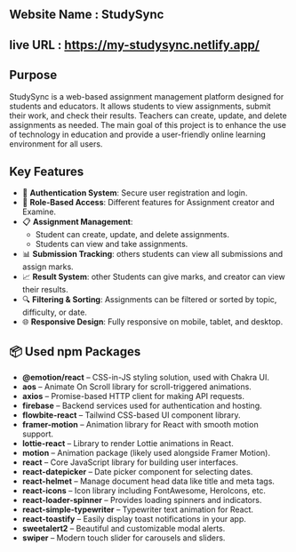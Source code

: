 ## Website Name : StudySync

## live URL : https://my-studysync.netlify.app/

## Purpose 
StudySync is a web-based assignment management platform designed for students and educators. It allows students to view assignments, submit their work, and check their results. Teachers can create, update, and delete assignments as needed. The main goal of this project is to enhance the use of technology in education and provide a user-friendly online learning environment for all users.

## Key Features

- 🔐 **Authentication System**: Secure user registration and login.
- 🎯 **Role-Based Access**: Different features for Assignment creator and Examine.
- 📋 **Assignment Management**:
  - Student can create, update, and delete assignments.
  - Students can view and take assignments.
- 📊 **Submission Tracking**: others students can view all submissions and assign marks.
- 📈 **Result System**: other Students can give marks, and creator can view their results.
- 🔍 **Filtering & Sorting**: Assignments can be filtered or sorted by topic, difficulty, or date.
- 🌐 **Responsive Design**: Fully responsive on mobile, tablet, and desktop.

## 📦 Used npm Packages

- **@emotion/react** – CSS-in-JS styling solution, used with Chakra UI.
- **aos** – Animate On Scroll library for scroll-triggered animations.
- **axios** – Promise-based HTTP client for making API requests.
- **firebase** – Backend services used for authentication and hosting.
- **flowbite-react** – Tailwind CSS-based UI component library.
- **framer-motion** – Animation library for React with smooth motion support.
- **lottie-react** – Library to render Lottie animations in React.
- **motion** – Animation package (likely used alongside Framer Motion).
- **react** – Core JavaScript library for building user interfaces.
- **react-datepicker** – Date picker component for selecting dates.
- **react-helmet** – Manage document head data like title and meta tags.
- **react-icons** – Icon library including FontAwesome, HeroIcons, etc.
- **react-loader-spinner** – Provides loading spinners and indicators.
- **react-simple-typewriter** – Typewriter text animation for React.
- **react-toastify** – Easily display toast notifications in your app.
- **sweetalert2** – Beautiful and customizable modal alerts.
- **swiper** – Modern touch slider for carousels and sliders.
